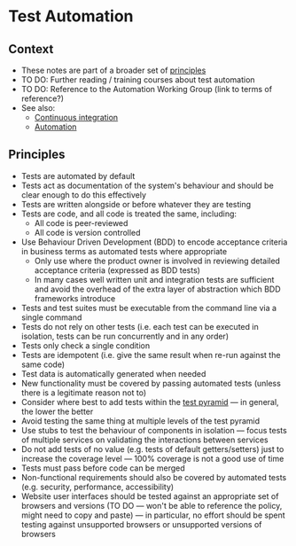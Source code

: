 # Test Automation

## Context

* These notes are part of a broader set of [principles](../principles.md)
* TO DO: Further reading / training courses about test automation
* TO DO: Reference to the Automation Working Group (link to terms of reference?)
* See also:
    * [Continuous integration](continuous-integration.md)
    * [Automation](automation.md)

## Principles

* Tests are automated by default
* Tests act as documentation of the system's behaviour and should be clear enough to do this effectively
* Tests are written alongside or before whatever they are testing
* Tests are code, and all code is treated the same, including:
    * All code is peer-reviewed
    * All code is version controlled
* Use Behaviour Driven Development (BDD) to encode acceptance criteria in business terms as automated tests where appropriate
  * Only use where the product owner is involved in reviewing detailed acceptance criteria (expressed as BDD tests)
  * In many cases well written unit and integration tests are sufficient and avoid the overhead of the extra layer of abstraction which BDD frameworks introduce
* Tests and test suites must be executable from the command line via a single command
* Tests do not rely on other tests (i.e. each test can be executed in isolation, tests can be run concurrently and in any order)
* Tests only check a single condition
* Tests are idempotent (i.e. give the same result when re-run against the same code)
* Test data is automatically generated when needed
* New functionality must be covered by passing automated tests (unless there is a legitimate reason not to)
* Consider where best to add tests within the [test pyramid](https://martinfowler.com/articles/practical-test-pyramid.html) &mdash; in general, the lower the better
* Avoid testing the same thing at multiple levels of the test pyramid
* Use stubs to test the behaviour of components in isolation &mdash; focus tests of multiple services on validating the interactions between services
* Do not add tests of no value (e.g. tests of default getters/setters) just to increase the coverage level &mdash; 100% coverage is not a good use of time
* Tests must pass before code can be merged
* Non-functional requirements should also be covered by automated tests (e.g. security, performance, accessibility)
* Website user interfaces should be tested against an appropriate set of browsers and versions (TO DO &mdash; won't be able to reference the policy, might need to copy and paste) &mdash; in particular, no effort should be spent testing against unsupported browsers or unsupported versions of browsers
